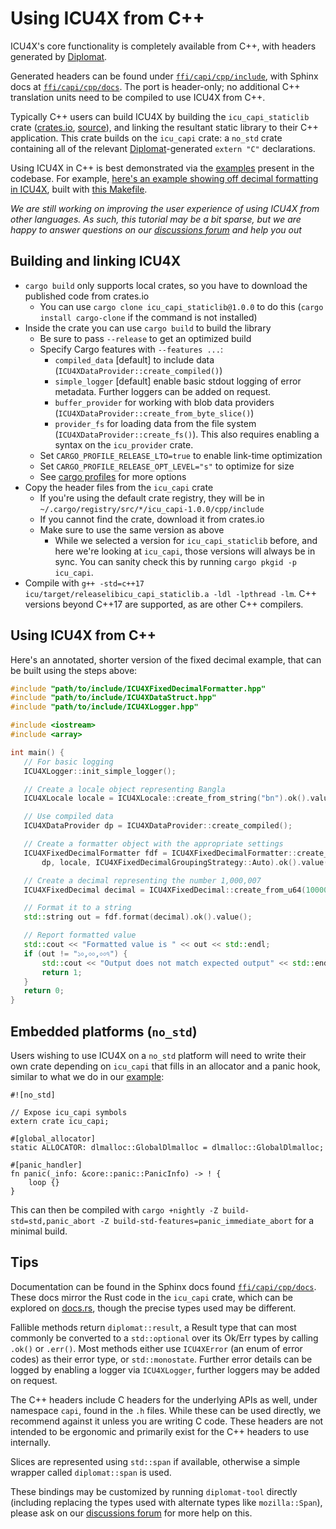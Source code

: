 # Using ICU4X from C++

ICU4X's core functionality is completely available from C++, with headers generated by [Diplomat].

Generated headers can be found under [`ffi/capi/cpp/include`], with Sphinx docs at [`ffi/capi/cpp/docs`]. The port is header-only; no additional C++ translation units need to be compiled to use ICU4X from C++.

Typically C++ users can build ICU4X by building the `icu_capi_staticlib` crate ([crates.io][staticlib-crates], [source][staticlib-source]), and linking the resultant static library to their C++ application. This crate builds on the `icu_capi` crate: a `no_std` crate containing all of the relevant [Diplomat]-generated `extern "C"` declarations.

Using ICU4X in C++ is best demonstrated via the [examples] present in the codebase. For example, [here's an example showing off decimal formatting in ICU4X][decimal-example-code], built with [this Makefile][decimal-example-makefile].

_We are still working on improving the user experience of using ICU4X from other languages. As such, this tutorial may be a bit sparse, but we are happy to answer questions on our [discussions forum] and help you out_

## Building and linking ICU4X

- `cargo build` only supports local crates, so you have to download the published code from crates.io
    - You can use `cargo clone icu_capi_staticlib@1.0.0` to do this (`cargo install cargo-clone` if the command is not installed)
- Inside the crate you can use `cargo build` to build the library
    - Be sure to pass `--release` to get an optimized build
    - Specify Cargo features with `--features ...`:
        - `compiled_data` \[default\] to include data (`ICU4XDataProvider::create_compiled()`)
        - `simple_logger` \[default\] enable basic stdout logging of error metadata. Further loggers can be added on request.
        - `buffer_provider` for working with blob data providers (`ICU4XDataProvider::create_from_byte_slice()`)
        - `provider_fs` for loading data from the file system (`ICU4XDataProvider::create_fs()`). This also requires enabling a syntax on the `icu_provider` crate.
    - Set `CARGO_PROFILE_RELEASE_LTO=true` to enable link-time optimization
    - Set `CARGO_PROFILE_RELEASE_OPT_LEVEL="s"` to optimize for size
    - See [cargo profiles](cargo-profiles) for more options
 - Copy the header files from the `icu_capi` crate
    - If you're using the default crate registry, they will be in `~/.cargo/registry/src/*/icu_capi-1.0.0/cpp/include`
    - If you cannot find the crate, download it from crates.io
    - Make sure to use the same version as above
        - While we selected a version for `icu_capi_staticlib` before, and here we're looking at `icu_capi`, those versions will always be in sync. You can sanity check this by running `cargo pkgid -p icu_capi`.
 - Compile with `g++ -std=c++17 icu/target/releaselibicu_capi_staticlib.a -ldl -lpthread -lm`. C++ versions beyond C++17 are supported, as are other C++ compilers.

## Using ICU4X from C++
Here's an annotated, shorter version of the fixed decimal example, that can be built using the steps above:

 ```cpp
#include "path/to/include/ICU4XFixedDecimalFormatter.hpp"
#include "path/to/include/ICU4XDataStruct.hpp"
#include "path/to/include/ICU4XLogger.hpp"

#include <iostream>
#include <array>

int main() {
    // For basic logging
    ICU4XLogger::init_simple_logger();

    // Create a locale object representing Bangla
    ICU4XLocale locale = ICU4XLocale::create_from_string("bn").ok().value();

    // Use compiled data
    ICU4XDataProvider dp = ICU4XDataProvider::create_compiled();

    // Create a formatter object with the appropriate settings
    ICU4XFixedDecimalFormatter fdf = ICU4XFixedDecimalFormatter::create_with_grouping_strategy(
        dp, locale, ICU4XFixedDecimalGroupingStrategy::Auto).ok().value();

    // Create a decimal representing the number 1,000,007
    ICU4XFixedDecimal decimal = ICU4XFixedDecimal::create_from_u64(1000007);

    // Format it to a string
    std::string out = fdf.format(decimal).ok().value();

    // Report formatted value
    std::cout << "Formatted value is " << out << std::endl;
    if (out != "১০,০০,০০৭") {
        std::cout << "Output does not match expected output" << std::endl;
        return 1;
    }
    return 0;
}
```

## Embedded platforms (`no_std`)

Users wishing to use ICU4X on a `no_std` platform will need to write their own crate depending on `icu_capi` that fills in an allocator and a panic hook, similar to what we do in our [example](https://github.com/unicode-org/icu4x/blob/main/ffi/capi/c/examples/fixeddecimal_tiny/icu_capi_staticlib_tiny/src/lib.rs):

```rust,compile_fail
#![no_std]

// Expose icu_capi symbols
extern crate icu_capi;

#[global_allocator]
static ALLOCATOR: dlmalloc::GlobalDlmalloc = dlmalloc::GlobalDlmalloc;

#[panic_handler]
fn panic(_info: &core::panic::PanicInfo) -> ! {
    loop {}
}
```

This can then be compiled with `cargo +nightly -Z build-std=std,panic_abort -Z build-std-features=panic_immediate_abort` for a minimal build.

## Tips

Documentation can be found in the Sphinx docs found [`ffi/capi/cpp/docs`]. These docs mirror the Rust code in the `icu_capi` crate, which can be explored on [docs.rs][rust-docs], though the precise types used may be different.

Fallible methods return `diplomat::result`, a Result type that can most commonly be converted to a `std::optional` over its Ok/Err types by calling `.ok()` or `.err()`. Most methods either use `ICU4XError` (an enum of error codes) as their error type, or `std::monostate`. Further error details can be logged by enabling a logger via `ICU4XLogger`, further loggers may be added on request.

The C++ headers include C headers for the underlying APIs as well, under namespace `capi`, found in the `.h` files. While these can be used directly, we recommend against it unless you are writing C code. These headers are not intended to be ergonomic and primarily exist for the C++ headers to use internally.

Slices are represented using `std::span` if available, otherwise a simple wrapper called `diplomat::span` is used.

These bindings may be customized by running `diplomat-tool` directly (including replacing the types used with alternate types like `mozilla::Span`), please ask on our [discussions forum] for more help on this.


 [discussions forum]: https://github.com/unicode-org/icu4x/discussions
 [Diplomat]: https://github.com/rust-diplomat/diplomat
 [staticlib-crates]: https://crates.io/crates/icu_capi_staticlib
 [staticlib-source]: https://github.com/unicode-org/icu4x/tree/main/ffi/capi_staticlib
 [freertos port]: https://github.com/unicode-org/icu4x/blob/main/ffi/freertos/src/lib.rs
 [examples]: https://github.com/unicode-org/icu4x/blob/main/ffi/capi/cpp/examples/
 [decimal-example-code]: https://github.com/unicode-org/icu4x/blob/main/ffi/capi/cpp/examples/fixeddecimal/test.cpp
 [decimal-example-makefile]: https://github.com/unicode-org/icu4x/blob/main/ffi/capi/cpp/examples/fixeddecimal/Makefile
 [`ffi/capi/cpp/include`]: https://github.com/unicode-org/icu4x/tree/main/ffi/capi/cpp/include
 [`ffi/capi/cpp/docs`]: https://github.com/unicode-org/icu4x/tree/main/ffi/capi/cpp/docs
 [rust-docs]: https://docs.rs/icu_capi/latest/icu_capi/
 [cargo-profiles]: https://doc.rust-lang.org/cargo/reference/profiles.html
